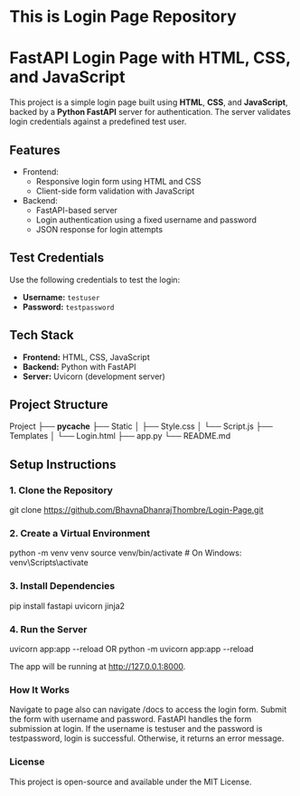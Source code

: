 # This is Login Page Repository
#  FastAPI Login Page with HTML, CSS, and JavaScript

This project is a simple login page built using **HTML**, **CSS**, and **JavaScript**, backed by a **Python FastAPI** server for authentication. The server validates login credentials against a predefined test user.

##  Features

- Frontend:
  - Responsive login form using HTML and CSS
  - Client-side form validation with JavaScript
- Backend:
  - FastAPI-based server
  - Login authentication using a fixed username and password
  - JSON response for login attempts

##  Test Credentials

Use the following credentials to test the login:

- **Username:** `testuser`
- **Password:** `testpassword`

##  Tech Stack

- **Frontend:** HTML, CSS, JavaScript
- **Backend:** Python with FastAPI
- **Server:** Uvicorn (development server)

##  Project Structure

Project
├── __pycache__
├── Static
│ ├── Style.css
│ └── Script.js
├── Templates
│ └── Login.html
├── app.py
└── README.md


##  Setup Instructions

### 1. Clone the Repository

git clone https://github.com/BhavnaDhanrajThombre/Login-Page.git

### 2. Create a Virtual Environment

python -m venv venv
source venv/bin/activate  # On Windows: venv\Scripts\activate

### 3. Install Dependencies

pip install fastapi uvicorn jinja2

### 4. Run the Server

uvicorn app:app --reload
OR
python -m uvicorn app:app --reload

The app will be running at http://127.0.0.1:8000.

### How It Works

Navigate to page also can navigate /docs to access the login form.
Submit the form with username and password.
FastAPI handles the form submission at login.
If the username is testuser and the password is testpassword, login is successful.
Otherwise, it returns an error message.

### License
This project is open-source and available under the MIT License.
